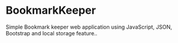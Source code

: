 # BookmarkKeeper
Simple Bookmark keeper web application using JavaScript, JSON, Bootstrap and local storage feature..
